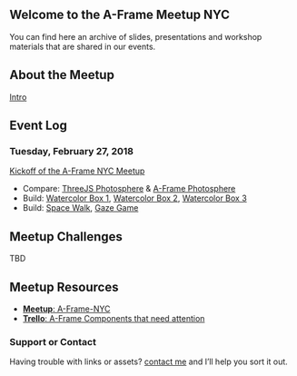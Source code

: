## Welcome to the A-Frame Meetup NYC 
You can find here an archive of slides, presentations and workshop materials that are shared in our events.

## About the Meetup
[Intro](/presentations/meetup_intro.pdf)

## Event Log
### Tuesday, February 27, 2018
[Kickoff of the A-Frame NYC Meetup](/presentations/meetup_kickoff_02-27-2018.pdf) 
* Compare: [ThreeJS Photosphere](/demos/01_ThreeJS_photosphere.html) & [A-Frame Photosphere](/demos/02_A-Frame_photosphere.html)
* Build: [Watercolor Box 1](/demos/03_A-Frame_watercolor_1.html), [Watercolor Box 2](/demos/04_A-Frame_watercolor_2.html), [Watercolor Box 3](/demos/05_A-Frame_watercolor_3.html)
* Build: [Space Walk](/demos/06_A-Frame_obj_space.html), [Gaze Game](/demos/07_A-Frame_gaze.html)

## Meetup Challenges
TBD

## Meetup Resources
* [**Meetup**: A-Frame-NYC](https://www.meetup.com/A-Frame-NYC/)
* [**Trello**: A-Frame Components that need attention](https://trello.com/aframenycmeetup)


### Support or Contact
Having trouble with links or assets? [contact me](https://rolanddubois.com) and I’ll help you sort it out.